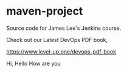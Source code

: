 # maven-project
Source code for James Lee's Jenkins course.

Check out our Latest DevOps PDF book,

https://www.level-up.one/devops-pdf-book

Hi, Hello How are you
